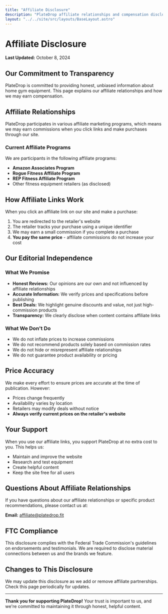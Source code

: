 ```yaml
---
title: "Affiliate Disclosure"
description: "PlateDrop affiliate relationships and compensation disclosure"
layout: "../../site/src/layouts/BaseLayout.astro"
---
```


# Affiliate Disclosure

**Last Updated:** October 8, 2024

## Our Commitment to Transparency

PlateDrop is committed to providing honest, unbiased information about home gym equipment. This page explains our affiliate relationships and how we may earn compensation.

## Affiliate Relationships

PlateDrop participates in various affiliate marketing programs, which means we may earn commissions when you click links and make purchases through our site.

### Current Affiliate Programs

We are participants in the following affiliate programs:

- **Amazon Associates Program**
- **Rogue Fitness Affiliate Program**
- **REP Fitness Affiliate Program**
- Other fitness equipment retailers (as disclosed)

## How Affiliate Links Work

When you click an affiliate link on our site and make a purchase:

1. You are redirected to the retailer's website
2. The retailer tracks your purchase using a unique identifier
3. We may earn a small commission if you complete a purchase
4. **You pay the same price** - affiliate commissions do not increase your cost

## Our Editorial Independence

### What We Promise

- **Honest Reviews:** Our opinions are our own and not influenced by affiliate relationships
- **Accurate Information:** We verify prices and specifications before publishing
- **Best Deals:** We highlight genuine discounts and value, not just high-commission products
- **Transparency:** We clearly disclose when content contains affiliate links

### What We Don't Do

- We do not inflate prices to increase commissions
- We do not recommend products solely based on commission rates
- We do not hide or misrepresent affiliate relationships
- We do not guarantee product availability or pricing

## Price Accuracy

We make every effort to ensure prices are accurate at the time of publication. However:

- Prices change frequently
- Availability varies by location
- Retailers may modify deals without notice
- **Always verify current prices on the retailer's website**

## Your Support

When you use our affiliate links, you support PlateDrop at no extra cost to you. This helps us:

- Maintain and improve the website
- Research and test equipment
- Create helpful content
- Keep the site free for all users

## Questions About Affiliate Relationships

If you have questions about our affiliate relationships or specific product recommendations, please contact us at:

**Email:** affiliate@platedrop.fit

## FTC Compliance

This disclosure complies with the Federal Trade Commission's guidelines on endorsements and testimonials. We are required to disclose material connections between us and the brands we feature.

## Changes to This Disclosure

We may update this disclosure as we add or remove affiliate partnerships. Check this page periodically for updates.

---

**Thank you for supporting PlateDrop!** Your trust is important to us, and we're committed to maintaining it through honest, helpful content.